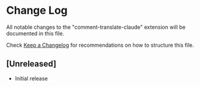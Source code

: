 # Change Log

All notable changes to the "comment-translate-claude" extension will be documented in this file.

Check [Keep a Changelog](http://keepachangelog.com/) for recommendations on how to structure this file.

## [Unreleased]

- Initial release